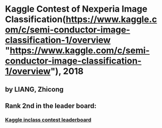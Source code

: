 # Kaggle Contest of Nexperia Image Classification(https://www.kaggle.com/c/semi-conductor-image-classification-1/overview "https://www.kaggle.com/c/semi-conductor-image-classification-1/overview"), 2018
## by LIANG, Zhicong

## Rank 2nd in the leader board:
### [Kaggle inclass contest leaderboard](https://www.kaggle.com/c/semi-conductor-image-classification-1/leaderboard)
